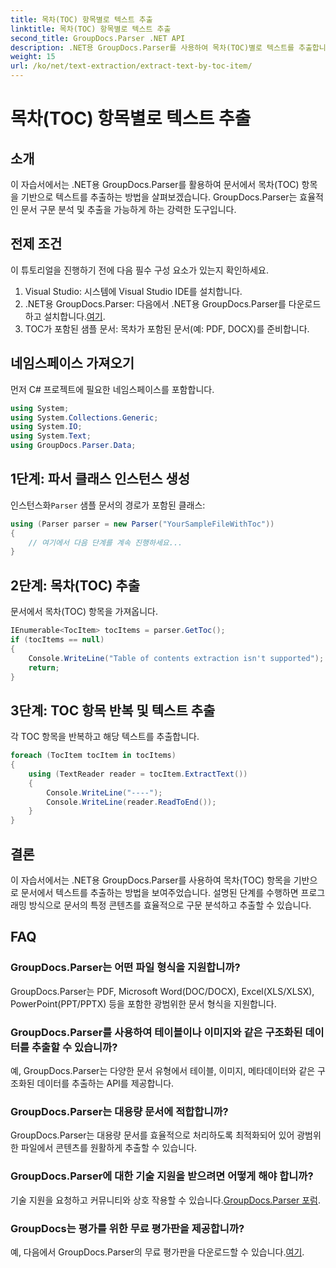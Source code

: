 ```yaml
---
title: 목차(TOC) 항목별로 텍스트 추출
linktitle: 목차(TOC) 항목별로 텍스트 추출
second_title: GroupDocs.Parser .NET API
description: .NET용 GroupDocs.Parser를 사용하여 목차(TOC)별로 텍스트를 추출합니다. 구조화된 데이터 추출을 위한 효율적인 문서 구문 분석 기술을 알아보세요.
weight: 15
url: /ko/net/text-extraction/extract-text-by-toc-item/
---
```


# 목차(TOC) 항목별로 텍스트 추출

## 소개
이 자습서에서는 .NET용 GroupDocs.Parser를 활용하여 문서에서 목차(TOC) 항목을 기반으로 텍스트를 추출하는 방법을 살펴보겠습니다. GroupDocs.Parser는 효율적인 문서 구문 분석 및 추출을 가능하게 하는 강력한 도구입니다.
## 전제 조건
이 튜토리얼을 진행하기 전에 다음 필수 구성 요소가 있는지 확인하세요.
1. Visual Studio: 시스템에 Visual Studio IDE를 설치합니다.
2.  .NET용 GroupDocs.Parser: 다음에서 .NET용 GroupDocs.Parser를 다운로드하고 설치합니다.[여기](https://releases.groupdocs.com/parser/net/).
3. TOC가 포함된 샘플 문서: 목차가 포함된 문서(예: PDF, DOCX)를 준비합니다.

## 네임스페이스 가져오기
먼저 C# 프로젝트에 필요한 네임스페이스를 포함합니다.
```csharp
using System;
using System.Collections.Generic;
using System.IO;
using System.Text;
using GroupDocs.Parser.Data;
```
## 1단계: 파서 클래스 인스턴스 생성
 인스턴스화`Parser` 샘플 문서의 경로가 포함된 클래스:
```csharp
using (Parser parser = new Parser("YourSampleFileWithToc"))
{
    // 여기에서 다음 단계를 계속 진행하세요...
}
```
## 2단계: 목차(TOC) 추출
문서에서 목차(TOC) 항목을 가져옵니다.
```csharp
IEnumerable<TocItem> tocItems = parser.GetToc();
if (tocItems == null)
{
    Console.WriteLine("Table of contents extraction isn't supported");
    return;
}
```
## 3단계: TOC 항목 반복 및 텍스트 추출
각 TOC 항목을 반복하고 해당 텍스트를 추출합니다.
```csharp
foreach (TocItem tocItem in tocItems)
{
    using (TextReader reader = tocItem.ExtractText())
    {
        Console.WriteLine("----");
        Console.WriteLine(reader.ReadToEnd());
    }
}
```

## 결론
이 자습서에서는 .NET용 GroupDocs.Parser를 사용하여 목차(TOC) 항목을 기반으로 문서에서 텍스트를 추출하는 방법을 보여주었습니다. 설명된 단계를 수행하면 프로그래밍 방식으로 문서의 특정 콘텐츠를 효율적으로 구문 분석하고 추출할 수 있습니다.

## FAQ
### GroupDocs.Parser는 어떤 파일 형식을 지원합니까?
GroupDocs.Parser는 PDF, Microsoft Word(DOC/DOCX), Excel(XLS/XLSX), PowerPoint(PPT/PPTX) 등을 포함한 광범위한 문서 형식을 지원합니다.
### GroupDocs.Parser를 사용하여 테이블이나 이미지와 같은 구조화된 데이터를 추출할 수 있습니까?
예, GroupDocs.Parser는 다양한 문서 유형에서 테이블, 이미지, 메타데이터와 같은 구조화된 데이터를 추출하는 API를 제공합니다.
### GroupDocs.Parser는 대용량 문서에 적합합니까?
GroupDocs.Parser는 대용량 문서를 효율적으로 처리하도록 최적화되어 있어 광범위한 파일에서 콘텐츠를 원활하게 추출할 수 있습니다.
### GroupDocs.Parser에 대한 기술 지원을 받으려면 어떻게 해야 합니까?
 기술 지원을 요청하고 커뮤니티와 상호 작용할 수 있습니다.[GroupDocs.Parser 포럼](https://forum.groupdocs.com/c/parser/17).
### GroupDocs는 평가를 위한 무료 평가판을 제공합니까?
예, 다음에서 GroupDocs.Parser의 무료 평가판을 다운로드할 수 있습니다.[여기](https://releases.groupdocs.com/).